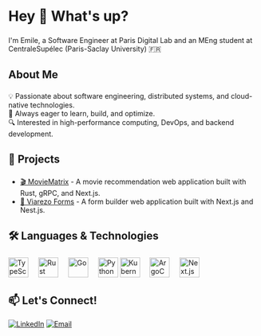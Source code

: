 <h1 align="left">Hey 👋 What's up?</h1>

###

<p align="left">I'm Emile, a Software Engineer at Paris Digital Lab and an MEng student at CentraleSupélec (Paris-Saclay University) 🇫🇷</p>

###

<h2 align="left">About Me</h2>

###

<p align="left">
💡 Passionate about software engineering, distributed systems, and cloud-native technologies.
<br>
🚀 Always eager to learn, build, and optimize. 
<br>
🔍 Interested in high-performance computing, DevOps, and backend development.  
</p>

###

<h2 align="left">🚀 Projects</h2>

###

<ul align="left">
    <li><a href="https://github.com/mathisbot/movie-matrix">🎬 MovieMatrix</a> - A movie recommendation web application built with Rust, gRPC, and Next.js.</li>
    <li><a href="https://github.com/emilejaf/viarezo-forms">📝 Viarezo Forms</a> - A form builder web application built with Next.js and Nest.js.</li>
</ul>

###

<h2 align="left">🛠️ Languages & Technologies</h2>

###

<div align="left">
  <img src="https://cdn.jsdelivr.net/gh/devicons/devicon/icons/typescript/typescript-original.svg" height="40" alt="TypeScript" />
  <img width="12" />
  <img src="https://cdn.jsdelivr.net/gh/devicons/devicon/icons/rust/rust-original.svg" height="40" alt="Rust" />
  <img width="12" />
  <img src="https://cdn.jsdelivr.net/gh/devicons/devicon/icons/go/go-original.svg" height="40" alt="Go" />
  <img width="12" />
  <img src="https://cdn.jsdelivr.net/gh/devicons/devicon/icons/python/python-original.svg" height="40" alt="Python" />
  <img src="https://cdn.jsdelivr.net/gh/devicons/devicon/icons/kubernetes/kubernetes-plain.svg" height="40" alt="Kubernetes" />
  <img width="12" />
  <img src="https://cdn.jsdelivr.net/gh/devicons/devicon/icons/argocd/argocd-original.svg" height="40" alt="ArgoCD" />
  <img width="12" />
  <img src="https://cdn.jsdelivr.net/gh/devicons/devicon/icons/nextjs/nextjs-original.svg" height="40" alt="Next.js" />
</div>

###

###

<h2 align="left">📫 Let's Connect!</h2>

<p align="left">
  <a href="https://linkedin.com/in/emilejaf"><img src="https://img.shields.io/badge/LinkedIn-emilejaf-blue?style=flat-square&logo=linkedin" alt="LinkedIn" /></a>
  <a href="mailto:emile.jaffrain@gmail.com"><img src="https://img.shields.io/badge/Email-Contact%20Me-red?style=flat-square&logo=gmail" alt="Email" /></a>
</p>
